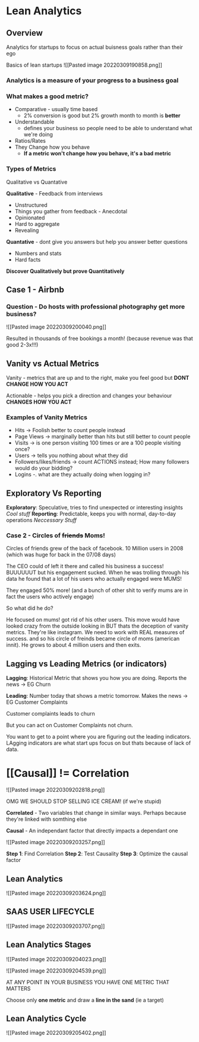 # Lean Analytics
## Overview
Analytics for startups to focus on actual buisness goals rather than their ego

Basics of lean startups
![[Pasted image 20220309190858.png]]

### Analytics is a measure of your progress to a business goal

### What makes a good metric?
- Comparative - usually time based
	- 2% conversion is good but 2% growth month to month is **better**
- Understandable 
	- defines your business so people need to be able to understand what we're doing
- Ratios/Rates
- They Change how you behave
	- **If a metric won't change how you behave, it's a bad metric**

### Types of Metrics
Qualitative vs Quantative 

**Qualitative** - Feedback from interviews
- Unstructured
- Things you gather from feedback - Anecdotal
- Opinionated 
- Hard to aggregate
- Revealing 

**Quantative** - dont give you answers but help you answer better questions
- Numbers and stats 
- Hard facts

**Discover Qualitatively but prove Quantitatively**


## Case 1 - Airbnb
### Question - Do hosts with professional photography get more business? 
![[Pasted image 20220309200040.png]]


Resulted in thousands of free bookings a month! (because revenue was that good 2-3x!!!)

## Vanity vs Actual Metrics
Vanity - metrics that are up and to the right, make you feel good but **DONT CHANGE HOW YOU ACT**

Actionable - helps you pick a direction and changes your behaviour **CHANGES HOW YOU ACT**


### Examples of Vanity Metrics
- Hits -> Foolish better to count people instead
- Page Views -> marginally better than hits but still better to count people
- Visits -> is one person visiting 100 times or are a 100 people visiting once?
- Users -> tells you nothing about what they did
- Followers/likes/friends -> count ACTIONS instead; How many followers would do your bidding?
- Logins -. what are they actually doing when logging in?



## Exploratory Vs Reporting
**Exploratory**: Speculative, tries to find unexpected or interesting insights *Cool stuff*
**Reporting**: Predictable, keeps you with normal, day-to-day operations *Neccessary Stuff*


### Case 2 - Circles of ~~friends~~ Moms!
Circles of friends grew of the back of facebook. 10 Million users in 2008 (which was huge for back in the 07/08 days)

The CEO could of left it there and called his business a success! BUUUUUUT but his engagement sucked. When he was trolling through his data he found that a lot of his users who actually engaged were MUMS! 

They engaged 50% more! (and a bunch of other shit to verify mums are in fact the users who actively engage)

So what did he do? 

He focused on mums! got rid of his other users. This move would have looked crazy from the outside looking in BUT thats the deception of vanity metrics. They're like instagram. We need to work with REAL measures of success. and so his circle of freinds became circle of moms (american innit). He grows to about 4 million users and then exits.


## Lagging vs Leading Metrics (or indicators)

**Lagging**: Historical Metric that shows you how you are doing. Reports the news -> EG Churn

**Leading**: Number today that shows a metric tomorrow. Makes the news -> EG Customer Complaints

Customer complaints leads to churn 

But you can act on Customer Complaints not churn.

You want to get to a point where you are figuring out the leading indicators. LAgging indicators are what start ups focus on but thats because of lack of data.



# [[Causal]] != Correlation 
![[Pasted image 20220309202818.png]]

OMG WE SHOULD STOP SELLING ICE CREAM! (if we're stupid)

**Correlated** - Two variables that change in similar ways. Perhaps because they're linked with somthing else

**Causal** - An independant factor that directly impacts a dependant one

![[Pasted image 20220309203257.png]]

**Step 1**: Find Correlation
**Step 2**: Test Causality
**Step 3**: Optimize the causal factor

## Lean Analytics
![[Pasted image 20220309203624.png]]

## SAAS USER LIFECYCLE
![[Pasted image 20220309203707.png]]

## Lean Analytics Stages
![[Pasted image 20220309204023.png]]


![[Pasted image 20220309204539.png]]

AT ANY POINT IN YOUR BUSINESS YOU HAVE ONE METRIC THAT MATTERS

Choose only **one metric** and draw a **line in the sand** (ie a target)

 
## Lean Analytics Cycle
![[Pasted image 20220309205402.png]]

